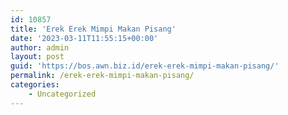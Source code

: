 ```yaml
---
id: 10857
title: 'Erek Erek Mimpi Makan Pisang'
date: '2023-03-11T11:55:15+00:00'
author: admin
layout: post
guid: 'https://bos.awn.biz.id/erek-erek-mimpi-makan-pisang/'
permalink: /erek-erek-mimpi-makan-pisang/
categories:
    - Uncategorized
---
```


